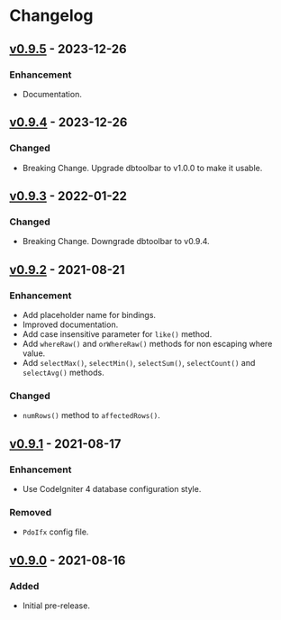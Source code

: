# Changelog

## [v0.9.5](https://github.com/nfaiz/ci4-ifx/compare/v0.9.4...v0.9.5) - 2023-12-26

### Enhancement
- Documentation.

## [v0.9.4](https://github.com/nfaiz/ci4-ifx/compare/v0.9.3...v0.9.4) - 2023-12-26

### Changed
- Breaking Change. Upgrade dbtoolbar to v1.0.0 to make it usable.


## [v0.9.3](https://github.com/nfaiz/ci4-ifx/compare/v0.9.2...v0.9.3) - 2022-01-22

### Changed
- Breaking Change. Downgrade dbtoolbar to v0.9.4.


## [v0.9.2](https://github.com/nfaiz/ci4-ifx/compare/v0.9.1...v0.9.2) - 2021-08-21

### Enhancement

- Add placeholder name for bindings.
- Improved documentation.
- Add case insensitive parameter for `like()` method.
- Add `whereRaw()` and `orWhereRaw()` methods for non escaping where value.
- Add `selectMax()`, `selectMin()`, `selectSum()`, `selectCount()` and `selectAvg()` methods.

### Changed

- `numRows()` method to `affectedRows()`.


## [v0.9.1](https://github.com/nfaiz/ci4-ifx/compare/v0.9.0...v0.9.1) - 2021-08-17

### Enhancement

- Use CodeIgniter 4 database configuration style.

### Removed

- `PdoIfx` config file.


## [v0.9.0](https://github.com/nfaiz/ci4-ifx/releases/tag/v0.9.0) - 2021-08-16

### Added

- Initial pre-release.
